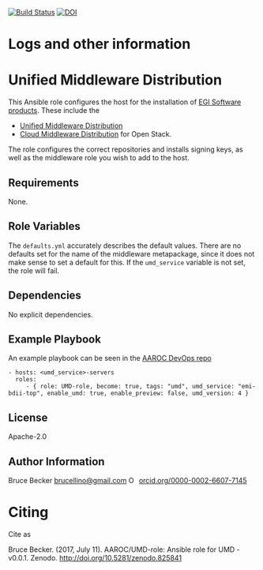 [![Build Status](https://travis-ci.org/AAROC/UMD-role.svg?branch=master)](https://travis-ci.org/AAROC/UMD-role) [![DOI](https://zenodo.org/badge/DOI/10.5281/zenodo.825841.svg)](https://doi.org/10.5281/zenodo.825841)<!-- provide a detailed description of the issue -->

<!-- try to identify which service this issue is related to -->

# Logs and other information

<!-- please provide any relevant information from logs here
     Be sure to use the correct markdown formatting e.g.
    ```
       log
       output
    ```
-->



Unified Middleware Distribution
=========

This Ansible role configures the host for the installation of [EGI Software products](http://repository.egi.eu/). These include the

  * [Unified Middleware Distribution](http://repository.egi.eu/category/umd_releases/distribution/)
  * [Cloud Middleware Distribution](http://repository.egi.eu/category/os-distribution/) for Open Stack.

The role configures the correct repositories and installs signing keys, as well as the middleware role you wish to add to the host.

Requirements
------------

None.

Role Variables
--------------

The `defaults.yml` accurately describes the default values.
There are no defaults set for the name of the middleware metapackage, since  it does not make sense to set a default for this.
If the `umd_service` variable is not set, the role will fail.

Dependencies
------------

No explicit dependencies.

Example Playbook
----------------

An example playbook can be seen in the [AAROC DevOps repo](https://github.com/AAROC/DevOps/blob/master/Ansible/top-bdiis.yml)

    - hosts: <umd_service>-servers
      roles:
         - { role: UMD-role, become: true, tags: "umd", umd_service: "emi-bdii-top", enable_umd: true, enable_preview: false, umd_version: 4 }


License
-------

Apache-2.0

Author Information
------------------

Bruce Becker brucellino@gmail.com
<a href="https://orcid.org/0000-0002-6607-7145" target="_blank" rel="noopener noreferrer" style="vertical-align:top;"><img src="https://orcid.org/sites/default/files/images/orcid_16x16.png" style="width:1em;margin-right:.5em;" alt="ORCID iD icon">orcid.org/0000-0002-6607-7145</a>

# Citing

Cite as

Bruce Becker. (2017, July 11). AAROC/UMD-role: Ansible role for UMD - v0.0.1. Zenodo. http://doi.org/10.5281/zenodo.825841
